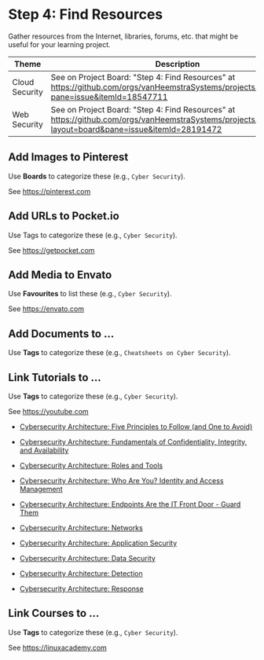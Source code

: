 # Step 4: Find Resources

Gather resources from the Internet, libraries, forums, etc. that might be useful for your learning project.

| Theme | Description |
| -- | -- |
| Cloud Security | See on Project Board: "Step 4: Find Resources" at https://github.com/orgs/vanHeemstraSystems/projects/9/views/1?pane=issue&itemId=18547711 |
| Web Security | See on Project Board: "Step 4: Find Resources" at https://github.com/orgs/vanHeemstraSystems/projects/16/views/1?layout=board&pane=issue&itemId=28191472 |

## Add Images to Pinterest

Use **Boards** to categorize these (e.g., ```Cyber Security```).

See https://pinterest.com

## Add URLs to Pocket.io

Use Tags to categorize these (e.g., ```Cyber Security```).

See https://getpocket.com

## Add Media to Envato

Use **Favourites** to list these (e.g., ```Cyber Security```).

See https://envato.com

## Add Documents to ...

Use **Tags** to categorize these (e.g., ```Cheatsheets on Cyber Security```).

## Link Tutorials to ...

Use **Tags** to categorize these (e.g., ```Cyber Security```).

See https://youtube.com

- [Cybersecurity Architecture: Five Principles to Follow (and One to Avoid)](https://www.youtube.com/watch?v=jq_LZ1RFPfU&list=PLOspHqNVtKADkWLFt9OcziQF7EatuANSY)

- [Cybersecurity Architecture: Fundamentals of Confidentiality, Integrity, and Availability](https://www.youtube.com/watch?v=EqNe55IzjAw&list=PLOspHqNVtKADkWLFt9OcziQF7EatuANSY&index=2)

- [Cybersecurity Architecture: Roles and Tools](https://www.youtube.com/watch?v=E9pHJRRfAhw&list=PLOspHqNVtKADkWLFt9OcziQF7EatuANSY&index=3)

- [Cybersecurity Architecture: Who Are You? Identity and Access Management](https://www.youtube.com/watch?v=5uNifnVlBy4&list=PLOspHqNVtKADkWLFt9OcziQF7EatuANSY&index=4)

- [Cybersecurity Architecture: Endpoints Are the IT Front Door - Guard Them](https://www.youtube.com/watch?v=Njqid_JpqTs&list=PLOspHqNVtKADkWLFt9OcziQF7EatuANSY&index=5)

- [Cybersecurity Architecture: Networks](https://www.youtube.com/watch?v=sesacY7Xz3c&list=PLOspHqNVtKADkWLFt9OcziQF7EatuANSY&index=6)

- [Cybersecurity Architecture: Application Security](https://www.youtube.com/watch?v=nthEXs12nFE&list=PLOspHqNVtKADkWLFt9OcziQF7EatuANSY&index=7)

- [Cybersecurity Architecture: Data Security](https://www.youtube.com/watch?v=UpkqXK0B2E0&list=PLOspHqNVtKADkWLFt9OcziQF7EatuANSY&index=8)

- [Cybersecurity Architecture: Detection](https://www.youtube.com/watch?v=VEu326IZpsc&list=PLOspHqNVtKADkWLFt9OcziQF7EatuANSY&index=9)

- [Cybersecurity Architecture: Response](https://www.youtube.com/watch?v=Jk79QJCxPkM&list=PLOspHqNVtKADkWLFt9OcziQF7EatuANSY&index=10)

## Link Courses to ...

Use **Tags** to categorize these (e.g., ```Cyber Security```).

See https://linuxacademy.com
